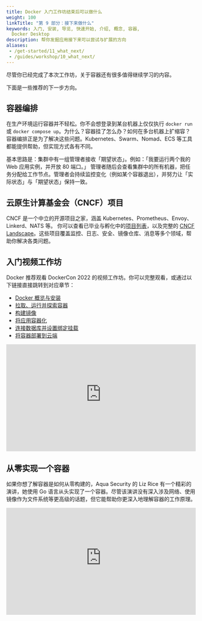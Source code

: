 ```yaml
---
title: Docker 入门工作坊结束后可以做什么
weight: 100
linkTitle: "第 9 部分：接下来做什么"
keywords: 入门, 安装, 导览, 快速开始, 介绍, 概念, 容器,
  Docker Desktop
description: 帮你发掘应用接下来可以尝试与扩展的方向
aliases:
 - /get-started/11_what_next/
 - /guides/workshop/10_what_next/
---
```


尽管你已经完成了本次工作坊，关于容器还有很多值得继续学习的内容。

下面是一些推荐的下一步方向。

## 容器编排

在生产环境运行容器并不轻松。你不会想登录到某台机器上仅仅执行
`docker run` 或 `docker compose up`。为什么？容器挂了怎么办？如何在多台机器上扩缩容？
容器编排正是为了解决这些问题。Kubernetes、Swarm、Nomad、ECS 等工具都能提供帮助，但实现方式各有不同。

基本思路是：集群中有一组管理者接收「期望状态」。例如：「我要运行两个我的 Web 应用实例，并开放 80 端口。」
管理者随后会查看集群中的所有机器，把任务分配给工作节点。管理者会持续监控变化（例如某个容器退出），并努力让「实际状态」与「期望状态」保持一致。

## 云原生计算基金会（CNCF）项目

CNCF 是一个中立的开源项目之家，涵盖 Kubernetes、Prometheus、Envoy、Linkerd、NATS 等。
你可以查看已毕业与孵化中的[项目列表](https://www.cncf.io/projects/)，以及完整的
[CNCF Landscape](https://landscape.cncf.io/)。这些项目覆盖监控、日志、安全、镜像仓库、消息等多个领域，帮助你解决各类问题。

## 入门视频工作坊

Docker 推荐观看 DockerCon 2022 的视频工作坊。你可以完整观看，或通过以下链接直接跳转到对应章节：

* [Docker 概览与安装](https://youtu.be/gAGEar5HQoU)
* [拉取、运行并探索容器](https://youtu.be/gAGEar5HQoU?t=1400)
* [构建镜像](https://youtu.be/gAGEar5HQoU?t=3185)
* [将应用容器化](https://youtu.be/gAGEar5HQoU?t=4683)
* [连接数据库并设置绑定挂载](https://youtu.be/gAGEar5HQoU?t=6305)
* [将容器部署到云端](https://youtu.be/gAGEar5HQoU?t=8280)

<iframe src="https://www.youtube-nocookie.com/embed/gAGEar5HQoU" style="max-width: 100%; aspect-ratio: 16 / 9;" width="560" height="auto" frameborder="0" allow="accelerometer; autoplay; encrypted-media; gyroscope; picture-in-picture" allowfullscreen></iframe>

## 从零实现一个容器

如果你想了解容器是如何从零构建的，Aqua Security 的 Liz Rice 有一个精彩的演讲，她使用 Go 语言从头实现了一个容器。尽管该演讲没有深入涉及网络、使用镜像作为文件系统等更高级的话题，但它能帮助你更深入地理解容器的工作原理。

<iframe src="https://www.youtube-nocookie.com/embed/8fi7uSYlOdc" style="max-width: 100%; aspect-ratio: 16 / 9;" width="560" height="auto" frameborder="0" allow="accelerometer; autoplay; encrypted-media; gyroscope; picture-in-picture" allowfullscreen></iframe>
